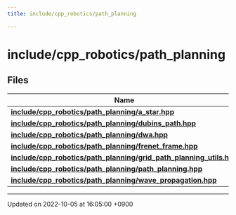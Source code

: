 ```yaml
---
title: include/cpp_robotics/path_planning

---
```


# include/cpp_robotics/path_planning



## Files

| Name           |
| -------------- |
| **[include/cpp_robotics/path_planning/a_star.hpp](/cpp_robotics/doxybook/Files/a__star_8hpp/#file-a-star.hpp)**  |
| **[include/cpp_robotics/path_planning/dubins_path.hpp](/cpp_robotics/doxybook/Files/dubins__path_8hpp/#file-dubins-path.hpp)**  |
| **[include/cpp_robotics/path_planning/dwa.hpp](/cpp_robotics/doxybook/Files/dwa_8hpp/#file-dwa.hpp)**  |
| **[include/cpp_robotics/path_planning/frenet_frame.hpp](/cpp_robotics/doxybook/Files/frenet__frame_8hpp/#file-frenet-frame.hpp)**  |
| **[include/cpp_robotics/path_planning/grid_path_planning_utils.hpp](/cpp_robotics/doxybook/Files/grid__path__planning__utils_8hpp/#file-grid-path-planning-utils.hpp)**  |
| **[include/cpp_robotics/path_planning/path_planning.hpp](/cpp_robotics/doxybook/Files/path__planning_8hpp/#file-path-planning.hpp)**  |
| **[include/cpp_robotics/path_planning/wave_propagation.hpp](/cpp_robotics/doxybook/Files/wave__propagation_8hpp/#file-wave-propagation.hpp)**  |






-------------------------------

Updated on 2022-10-05 at 16:05:00 +0900
